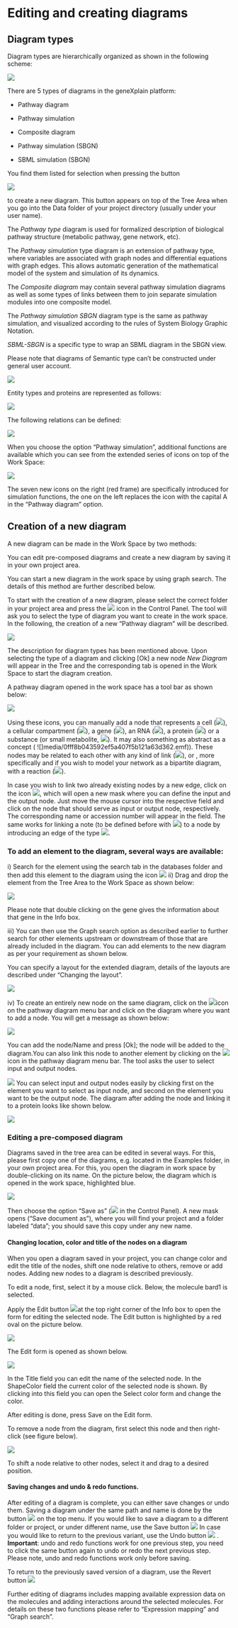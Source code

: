 # Editing and creating diagrams

## Diagram types

Diagram types are hierarchically organized as shown in the following scheme:

![](media/image013.png)

There are 5 types of diagrams in the geneXplain platform:

-   Pathway diagram

-   Pathway simulation

-   Composite diagram

-   Pathway simulation (SBGN)

-   SBML simulation (SBGN)

You find them listed for selection when pressing the button

![](media/570dd887b213bf48fe3acbc5453a4322.emf)

to create a new diagram. This button appears on top of the Tree Area when you go
into the Data folder of your project directory (usually under your user name).

The *Pathway type* diagram is used for formalized description of biological
pathway structure (metabolic pathway, gene network, etc).

The *Pathway simulation* type diagram is an extension of pathway type, where
variables are associated with graph nodes and differential equations with graph
edges. This allows automatic generation of the mathematical model of the system
and simulation of its dynamics.

The *Composite diagram* may contain several pathway simulation diagrams as well
as some types of links between them to join separate simulation modules into one
composite model.

The *Pathway simulation SBGN* diagram type is the same as pathway simulation,
and visualized according to the rules of System Biology Graphic Notation.

*SBML-SBGN* is a specific type to wrap an SBML diagram in the SBGN view.

Please note that diagrams of Semantic type can’t be constructed under general
user account.

![](media/image014.png)

Entity types and proteins are represented as follows:

![](media/019029dd6b49b1aa1c0c2f0642c3b09c.png)

The following relations can be defined:

![](media/2325eab8c96d2b74b3946fcc2a4f0a78.png)

When you choose the option “Pathway simulation”, additional functions are
available which you can see from the extended series of icons on top of the Work
Space:

![](media/204c70deb69e20a85e0ad00ecdf5b03c.png)

The seven new icons on the right (red frame) are specifically introduced for
simulation functions, the one on the left replaces the icon with the capital A
in the “Pathway diagram” option.

## Creation of a new diagram

A new diagram can be made in the Work Space by two methods:

You can edit pre-composed diagrams and create a new diagram by saving it in your
own project area. 

You can start a new diagram in the work space by using graph search. The details
of this method are further described below.

To start with the creation of a new diagram, please select the correct folder in
your project area and press the ![](media/9ef8f58edc37cbe09b25ee7dd6ae5b98.png) icon in the Control Panel. The tool will ask you to select the type of diagram you want to create in the work space. In the following, the creation of a new
“Pathway diagram” will be described.

![](media/88ab0295f0b01fb9138761a2636965d8.png)

The description for diagram types has been mentioned above. Upon selecting the
type of a diagram and clicking [Ok] a new node *New Diagram* will appear in the
Tree and the corresponding tab is opened in the Work Space to start the diagram
creation.

A pathway diagram opened in the work space has a tool bar as shown below:

![](media/85547cc010c14f98990a75f02a06cc29.png)

Using these icons, you can manually add a node that represents a cell (![](media/be8d0ce7847bc8c6375a4415cf88f98a.emf)), a cellular compartment (![](media/8b33156f5a480ddc354515802f2f4cbf.emf)), a gene (![](media/fa49f8a0d43d0f2fd4890d939877600f.emf)), an RNA (![](media/8e84537367b372dc32dc0e342f1d8446.emf)), a protein (![](media/20842be37b7ecf9fc93f406c3257435c.emf)) or a substance (or small metabolite, ![](media/909d21a620cb9b65ce5613507d1aa8ab.emf)). It may also something as abstract as a concept (
![]media/0fff8b043592ef5a407f5b121a63d362.emf)). These nodes may be related to each other with any kind of link 
(![](media/f7a6f6bf613d4cb02227991104f28174.emf)), or , more specifically and if you wish to model your network as a bipartite
diagram, with a reaction (![](media/c60e36220e3b4ebff902bf21e02d12c1.emf)).

In case you wish to link two already existing nodes by a new edge, click on the icon ![](media/f7a6f6bf613d4cb02227991104f28174.emf), which will open a new mask where you can define the input and the output node. Just move the mouse cursor into the respective field and click on the node that should serve as input or output node, respectively. The corresponding name or accession number will appear in the field. The same works for linking a note (to be defined before with ![](media/f3241118e89d47eeb829a6c56760a32c.emf)) to a node by introducing an edge of the type ![](media/9298e8be35434e50b825f64b13265af0.emf).

### To add an element to the diagram, several ways are available:

i) Search for the element using the search tab in the databases folder and then add this element to the diagram using
the icon ![](media/9cfb8167772d37ff6f129cbdaedb18f0.png)
ii) Drag and drop the element from the Tree Area to the Work Space as shown
below:

![](media/40bf7510e8557eeccbcae0de5804f59d.png)

Please note that double clicking on the gene gives the information about that
gene in the Info box.

iii) You can then use the Graph search option as described earlier to
further search for other elements upstream or downstream of those that are
already included in the diagram. You can add elements to the new diagram as per
your requirement as shown below.

You can specify a layout for the extended diagram, details of the layouts are
described under “Changing the layout”.

![](media/9d2279ec13e94ccced8e9ec00b4180c9.png)

iv) To create an entirely new node on the same diagram, click on the ![](media/1ebbf81a61857d4fde3c63f9d3d0c50f.png)icon on the pathway diagram menu bar and click on the diagram where you want to add a node. You will get a message as shown below:

![](media/2f590984e6972348cd9426b2a6e3ef24.png)

You can add the node/Name and press [Ok]; the node will be added to the diagram.You can also link this node to another element by clicking on the ![](media/e8f0faa10f55ff9729b5be95736fedde.png) icon in the pathway diagram menu bar. The tool asks the user to select input and output nodes.

![](media/7e655f972b7d009f5c77689e99017e50.png)
You can select input and output nodes easily by clicking first on the element
you want to select as input node, and second on the element you want to be the
output node. The diagram after adding the node and linking it to a protein looks
like shown below.

![](media/c4c7dbcebab8bb12dc250fa08e9570f7.png)

### Editing a pre-composed diagram

Diagrams saved in the tree area can be edited in several ways. For this, please
first copy one of the diagrams, e.g. located in the Examples folder, in your own
project area. For this, you open the diagram in work space by double-clicking on
its name. On the picture below, the diagram which is opened in the work space,
highlighted blue.

![](media/c8d75a97f8f16a937f35edddf0ba53d5.png)

Then choose the option “Save as” (![](media/3ef58799207a433d23bd5440df88d85b.emf) in the Control Panel). A new mask opens (“Save document as”), where you will find your project and a folder labeled “data”; you should save this copy under
any new name.

#### Changing location, color and title of the nodes on a diagram 

When you open a diagram saved in your project, you can change color and edit the
title of the nodes, shift one node relative to others, remove or add nodes.
Adding new nodes to a diagram is described previously. 

To edit a node, first, select it by a mouse click. Below, the molecule bard1 is
selected.

Apply the Edit button ![](media/2dce0008e8f30f6769c1b878e71b8248.png)at the top right corner of the Info box to open the form for editing the selected node. The Edit button is highlighted by a red oval on the picture below.

![](media/e090d540031f7ed6d913a3d6b1fd4227.png)

The Edit form is opened as shown below.

![](media/1c2449bb7097897246bf53b13c0d8bb2.png)

In the Title field you can edit the name of the selected node. In the ShapeColor
field the current color of the selected node is shown. By clicking into this
field you can open the Select color form and change the color.

After editing is done, press Save on the Edit form.

To remove a node from the diagram, first select this node and then right-click
(see figure below).

![](media/4793ac1e9a4ac325b16404a71e21a881.png)

To shift a node relative to other nodes, select it and drag to a desired
position. 

#### Saving changes and undo & redo functions.

After editing of a diagram is complete, you can either save changes or undo
them. Saving a diagram under the same path and name is done by the button ![](media/b8be920b5b76978e4f2adbaebd0832fd.emf)
on the top menu. If you would like to save a diagram to a different folder or
project, or under different name, use the Save button ![](media/3ef58799207a433d23bd5440df88d85b.emf)
In case you would like to return to the previous variant, use the Undo button ![](media/927efa084db79f9a2ac7b5d2ee3f6983.emf)
.
**Important**: undo and redo functions work for one previous step, you need to
click the same button again to undo or redo the next previous step. Please note,
undo and redo functions work only before saving.

To return to the previously saved version of a diagram, use the Revert button ![](media/4899d21c99da5089c57551ea1751893d.emf)

Further editing of diagrams includes mapping available expression data on the
molecules and adding interactions around the selected molecules. For details on
these two functions please refer to “Expression mapping” and  “Graph search”.
